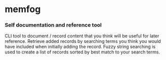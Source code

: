 # memfog
### Self documentation and reference tool
CLI tool to document / record content that you think will be useful for later reference. 
Retrieve added records by searching terms you think you would have included when initially adding the record. 
Fuzzy string searching is used to create a list of records sorted by best match to your search terms.